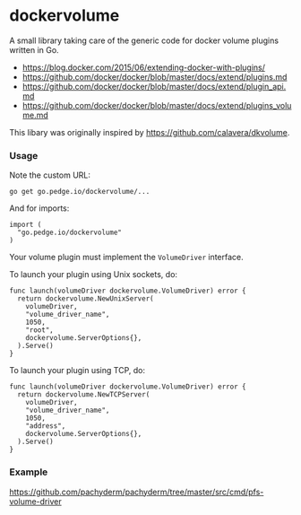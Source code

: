 # dockervolume

A small library taking care of the generic code for docker volume plugins written in Go.

* https://blog.docker.com/2015/06/extending-docker-with-plugins/
* https://github.com/docker/docker/blob/master/docs/extend/plugins.md
* https://github.com/docker/docker/blob/master/docs/extend/plugin_api.md
* https://github.com/docker/docker/blob/master/docs/extend/plugins_volume.md

This libary was originally inspired by https://github.com/calavera/dkvolume.

### Usage

Note the custom URL:

```
go get go.pedge.io/dockervolume/...
```

And for imports:

```
import (
  "go.pedge.io/dockervolume"
)
```

Your volume plugin must implement the `VolumeDriver` interface.

To launch your plugin using Unix sockets, do:

```
func launch(volumeDriver dockervolume.VolumeDriver) error {
  return dockervolume.NewUnixServer(
    volumeDriver,
    "volume_driver_name",
    1050,
    "root",
    dockervolume.ServerOptions{},
  ).Serve()
}
```

To launch your plugin using TCP, do:

```
func launch(volumeDriver dockervolume.VolumeDriver) error {
  return dockervolume.NewTCPServer(
    volumeDriver,
    "volume_driver_name",
    1050,
    "address",
    dockervolume.ServerOptions{},
  ).Serve()
}
```

### Example

https://github.com/pachyderm/pachyderm/tree/master/src/cmd/pfs-volume-driver
